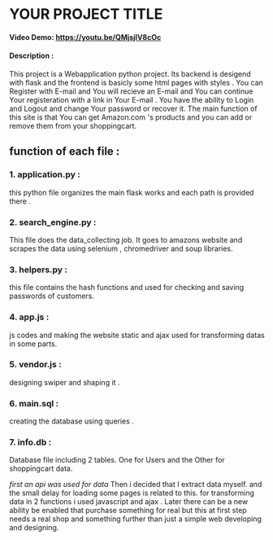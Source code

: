 # YOUR PROJECT TITLE 
#### Video Demo:  <https://youtu.be/QMjsjlV8cOc> 
#### Description :  
This project is a Webapplication python project. Its backend is desigend with flask and the frontend is basicly some html pages with styles . You can Register with E-mail and You will recieve an E-mail and You can continue Your registeration with a link in Your E-mail . You have the ability to Login and Logout and change Your password or recover it. The main function of this site is that You can get Amazon.com 's products and you can add or remove them from your shoppingcart.
## function of each file :
### 1. application.py :
this python file organizes the main flask works and each path is provided there . 
### 2. search_engine.py :
This file does the data_collecting job. It goes to amazons website and scrapes the data using selenium , chromedriver and soup libraries.
### 3. helpers.py :
this file contains the hash functions and  used for checking and saving passwords of customers.
### 4. app.js :
js codes and making the website static and ajax used for transforming datas in some parts.
### 5. vendor.js : 
designing swiper and shaping it .
### 6. main.sql :
creating the database using queries .
### 7. info.db :
Database file including 2 tables. One for Users and the Other for shoppingcart data.

*first an api was used for data* Then i decided that I extract data myself. and the small delay for loading some pages is related to this.
for transforming data in 2 functions i used javascript and ajax . Later there can be a new ability be enabled that purchase something for real but this at first step needs a real shop and something further than just a simple web developing and designing.


